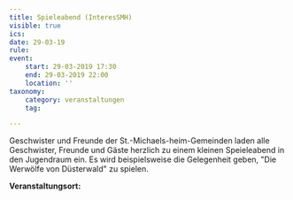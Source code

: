 ```yaml
---
title: Spieleabend (InteresSMH)
visible: true
ics: 
date: 29-03-19
rule: 
event:
	start: 29-03-2019 17:30
	end: 29-03-2019 22:00
	location: ''
taxonomy:
	category: veranstaltungen
	tag: 

---
```

Geschwister und Freunde der St.-Michaels-heim-Gemeinden laden alle Geschwister, Freunde und Gäste herzlich zu einem kleinen Speieleabend in den Jugendraum ein. Es wird beispielsweise die Gelegenheit geben, "Die Werwölfe von Düsterwald" zu spielen.


**Veranstaltungsort:** 

